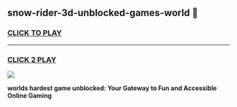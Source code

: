 
## snow-rider-3d-unblocked-games-world 👋
<h3>
<a href="https://premium.freeplayer.one?title=snow-rider-3d-unblocked-games-world&ref=14F">CLICK TO PLAY</a></h3>
<hr>

<h3>
<a href="https://premium.freeplayer.one?title=snow-rider-3d-unblocked-games-world&ref=14F">CLICK 2 PLAY</a>
  
</h3>

<a href="https://premium.freeplayer.one?title=snow-rider-3d-unblocked-games-world&ref=12F/"><img src="https://clearcache.store/games.png"></a>


**worlds hardest game unblocked: Your Gateway to Fun and Accessible Online Gaming**

